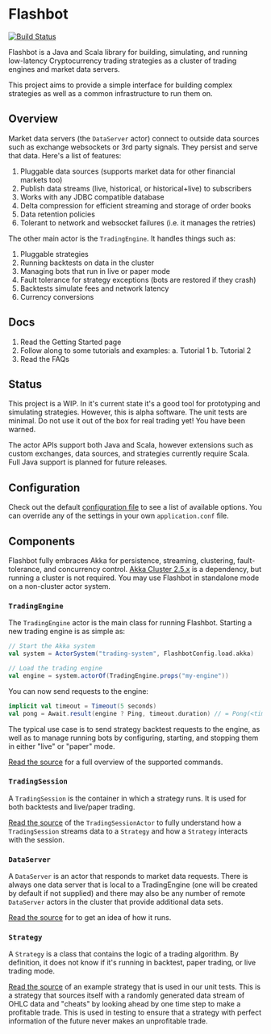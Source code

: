 # Flashbot
[![Build Status](https://travis-ci.org/infixtrading/flashbot.svg?branch=master)](https://travis-ci.org/infixtrading/flashbot)

Flashbot is a Java and Scala library for building, simulating, and running low-latency Cryptocurrency trading strategies as a cluster of trading engines and market data servers.

This project aims to provide a simple interface for building complex strategies as well as a common infrastructure to run them on.

## Overview
Market data servers (the `DataServer` actor) connect to outside data sources such as exchange websockets or 3rd party signals. They persist and serve that data. Here's a list of features:

  1. Pluggable data sources (supports market data for other financial markets too)
  2. Publish data streams (live, historical, or historical+live) to subscribers
  3. Works with any JDBC compatible database
  4. Delta compression for efficient streaming and storage of order books
  5. Data retention policies
  6. Tolerant to network and websocket failures (i.e. it manages the retries)

The other main actor is the `TradingEngine`. It handles things such as:

  1. Pluggable strategies
  2. Running backtests on data in the cluster
  3. Managing bots that run in live or paper mode
  4. Fault tolerance for strategy exceptions (bots are restored if they crash)
  5. Backtests simulate fees and network latency
  6. Currency conversions

## Docs

  1. Read the Getting Started page
  2. Follow along to some tutorials and examples:
    a. Tutorial 1
    b. Tutorial 2
  3. Read the FAQs

## Status
This project is a WIP. In it's current state it's a good tool for prototyping and simulating strategies. However, this is alpha software. The unit tests are minimal. Do not use it out of the box for real trading yet! You have been warned.

The actor APIs support both Java and Scala, however extensions such as custom exchanges, data sources, and strategies currently require Scala. Full Java support is planned for future releases.

## Configuration
Check out the default [configuration file](https://github.com/infixtrading/flashbot/blob/master/modules/server/src/main/resources/reference.conf) to see a list of available options. You can override any of the settings in your own `application.conf` file.

## Components
Flashbot fully embraces Akka for persistence, streaming, clustering, fault-tolerance, and concurrency control. [Akka Cluster 2.5.x](https://doc.akka.io/docs/akka/2.5/index-cluster.html) is a dependency, but running a cluster is not required. You may use Flashbot in standalone mode on a non-cluster actor system.

### `TradingEngine`
The `TradingEngine` actor is the main class for running Flashbot. Starting a new trading engine is as simple as:
```scala
// Start the Akka system
val system = ActorSystem("trading-system", FlashbotConfig.load.akka)

// Load the trading engine
val engine = system.actorOf(TradingEngine.props("my-engine"))
```

You can now send requests to the engine:
```scala
implicit val timeout = Timeout(5 seconds)
val pong = Await.result(engine ? Ping, timeout.duration) // = Pong(<timestamp>)
```

The typical use case is to send strategy backtest requests to the engine, as well as to manage running bots by configuring, starting, and stopping them in either "live" or "paper" mode.

[Read the source](https://github.com/infixtrading/flashbot/blob/master/modules/server/src/main/scala/com/infixtrading/flashbot/engine/TradingEngine.scala) for a full overview of the supported commands.

### `TradingSession`
A `TradingSession` is the container in which a strategy runs. It is used for both backtests and live/paper trading.

[Read the source](https://github.com/infixtrading/flashbot/blob/master/modules/server/src/main/scala/com/infixtrading/flashbot/engine/TradingSessionActor.scala) of the `TradingSessionActor` to fully understand how a `TradingSession` streams data to a `Strategy` and how a `Strategy` interacts with the session.


### `DataServer`
A `DataServer` is an actor that responds to market data requests. There is always one data server that is local to a TradingEngine (one will be created by default if not supplied) and there may also be any number of remote `DataServer` actors in the cluster that provide additional data sets.

[Read the source](https://github.com/infixtrading/flashbot/blob/master/modules/server/src/main/scala/com/infixtrading/flashbot/engine/DataServer.scala) for to get an idea of how it runs.

### `Strategy`
A `Strategy` is a class that contains the logic of a trading algorithm. By definition, it does not know if it's running in backtest, paper trading, or live trading mode.

[Read the source](https://github.com/infixtrading/flashbot/blob/master/modules/tests/jvm/src/main/scala/strategies/LookAheadCandleStrategy.scala) of an example strategy that is used in our unit tests. This is a strategy that sources itself with a randomly generated data stream of OHLC data and "cheats" by looking ahead by one time step to make a profitable trade. This is used in testing to ensure that a strategy with perfect information of the future never makes an unprofitable trade.

